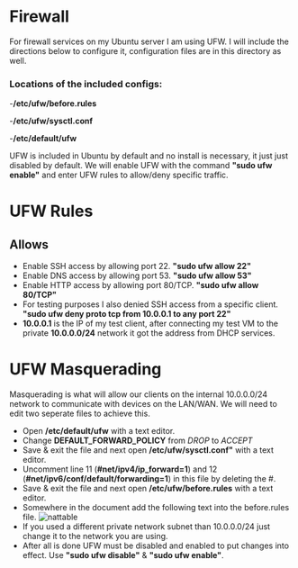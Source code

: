 # Firewall 
For firewall services on my Ubuntu server I am using UFW. I will include the directions below to configure it, configuration files are in this directory as well.

### Locations of the included configs:

-**/etc/ufw/before.rules**

-**/etc/ufw/sysctl.conf**

-**/etc/default/ufw**

UFW is included in Ubuntu by default and no install is necessary, it just just disabled by default. We will enable UFW with the command **"sudo ufw enable"** and enter UFW rules to allow/deny specific traffic.

# UFW Rules
## Allows
- Enable SSH access by allowing port 22. **"sudo ufw allow 22"**
- Enable DNS access by allowing port 53. **"sudo ufw allow 53"**
- Enable HTTP access by allowing port 80/TCP. **"sudo ufw allow 80/TCP"**
- For testing purposes I also denied SSH access from a specific client. **"sudo ufw deny proto tcp from 10.0.0.1 to any port 22"**
- **10.0.0.1** is the IP of my test client, after connecting my test VM to the private **10.0.0.0/24** network it got the address from DHCP services.

# UFW Masquerading

Masquerading is what will allow our clients on the internal 10.0.0.0/24 network to communicate with devices on the LAN/WAN. We will need to edit two seperate files to achieve this.

- Open **/etc/default/ufw** with a text editor.
- Change **DEFAULT_FORWARD_POLICY** from _DROP_ to _ACCEPT_
- Save & exit the file and next open **/etc/ufw/sysctl.conf"** with a text editor.
- Uncomment line 11 (**#net/ipv4/ip_forward=1**) and 12 (**#net/ipv6/conf/default/forwarding=1**) in this file by deleting the #.
- Save & exit the file and next open **/etc/ufw/before.rules** with a text editor.
- Somewhere in the document add the following text into the before.rules file.
![nattable](https://user-images.githubusercontent.com/73307402/97224908-9c5dad80-17b0-11eb-9f4e-113e9c95d467.PNG)
- If you used a different private network subnet than 10.0.0.0/24 just change it to the network you are using.
- After all is done UFW must be disabled and enabled to put changes into effect. Use **"sudo ufw disable"** & **"sudo ufw enable"**.
